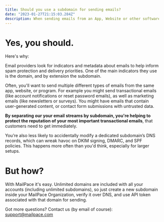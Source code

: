 ```yaml
---
title: Should you use a subdomain for sending emails?
date: "2023-01-27T21:15:03.284Z"
description: When sending emails from an App, Website or other software, should you use a subdomain? The answer is yes, here's why.
---
```


# Yes, you should.

Here's why:

Email providers look for indicators and metadata about emails to help inform spam protection and delivery priorities. One of the main indicators they use is the domain, and by extension the subdomain.

Often, you'll want to send multiple different types of emails from the same app, website, or program. For example you might send transactional emails (like account notifications or reset password emails), as well as marketing emails (like newsletters or surveys). You might have emails that contain user-generated content, or contact form submissions with untrusted data.

**By separating our your email streams by subdomain, you're helping to protect the reputation of your most important transactional emails**, that customers need to get immediately.

You’re also less likely to accidentally modify a dedicated subdomain’s DNS records, which can wreak havoc on DKIM signing, DMARC, and SPF policies. This happens more often than you'd think, especially for larger setups.

# But how?

With MailPace it's easy. Unlimited domains are included with all your accounts (including unlimited subdomains), so just create a new subdomain inside your MailPace Organization, verify it over DNS, and use API token associated with that domain for sending.

Got more questions? Contact us (by email of course): support@mailpace.com